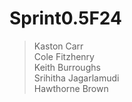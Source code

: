 # Sprint0.5F24
> Kaston Carr  
> Cole Fitzhenry  
> Keith Burroughs  
> Srihitha Jagarlamudi  
> Hawthorne Brown
